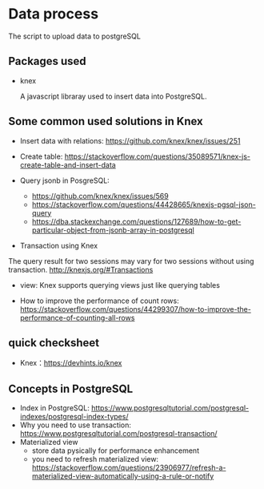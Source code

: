 # Data process

The script to upload data to postgreSQL

## Packages used
- knex

  A javascript libraray used to insert data into PostgreSQL.

## Some common used solutions in Knex

- Insert data with relations: https://github.com/knex/knex/issues/251

- Create table: https://stackoverflow.com/questions/35089571/knex-js-create-table-and-insert-data

- Query jsonb in PosgreSQL:
  - https://github.com/knex/knex/issues/569
  - https://stackoverflow.com/questions/44428665/knexjs-pgsql-json-query
  - https://dba.stackexchange.com/questions/127689/how-to-get-particular-object-from-jsonb-array-in-postgresql
  
- Transaction using Knex

The query result for two sessions may vary for two sessions without using transaction.
  http://knexjs.org/#Transactions
  
  
 - view: 
   Knex supports querying views just like querying tables
   
 - How to improve the performance of count rows:
 https://stackoverflow.com/questions/44299307/how-to-improve-the-performance-of-counting-all-rows
   

## quick checksheet
- Knex：https://devhints.io/knex

## Concepts in PostgreSQL

- Index in PostgreSQL: https://www.postgresqltutorial.com/postgresql-indexes/postgresql-index-types/
- Why you need to use transaction: https://www.postgresqltutorial.com/postgresql-transaction/
- Materialized view
   - store data pysically for performance enhancement
   - you need to refresh materialized view: https://stackoverflow.com/questions/23906977/refresh-a-materialized-view-automatically-using-a-rule-or-notify




